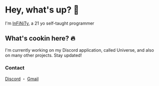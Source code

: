 # Hey, what's up? 👋

I'm [InFiNiTy](https://discord.com/users/918150003048984616), a 21 yo self-taught programmer

## What's cookin here? 🔥

I'm currently working on my Discord application, called Universe, and also on many other projects. Stay updated!

### Contact 

[Discord](https://discord.com/users/918150003048984616) ・ [Gmail](mailto:ilikediscordm8@gmail.com)
